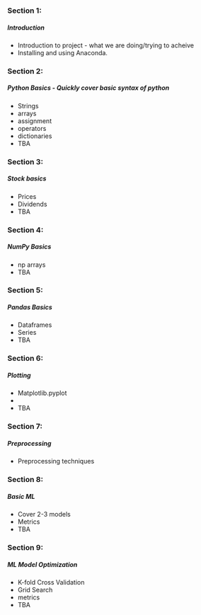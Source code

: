 ### Section 1:  
##### Introduction  
* Introduction to project - what we are doing/trying to acheive  
* Installing and using Anaconda.  

### Section 2:  
##### Python Basics - Quickly cover basic syntax of python  
* Strings  
* arrays  
* assignment  
* operators  
* dictionaries  
* TBA  

### Section 3:  
##### Stock basics  
* Prices  
* Dividends  
* TBA  

### Section 4:  
##### NumPy Basics  
* np arrays  
* TBA  

### Section 5:  
##### Pandas Basics  
* Dataframes  
* Series  
* TBA  

### Section 6:  
##### Plotting
* Matplotlib.pyplot  
*   
* TBA  

### Section 7:  
##### Preprocessing 
*  Preprocessing techniques   

### Section 8:  
##### Basic ML  
* Cover 2-3 models  
* Metrics  
* TBA  

### Section 9:  
##### ML Model Optimization  
* K-fold Cross Validation  
* Grid Search  
* metrics    
* TBA  
  
